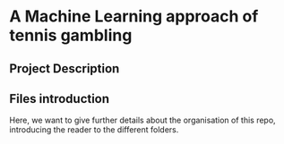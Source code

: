 # A Machine Learning approach of tennis gambling

## Project Description

## Files introduction

Here, we want to give further details about the organisation of this repo, introducing the reader to the different folders. 
